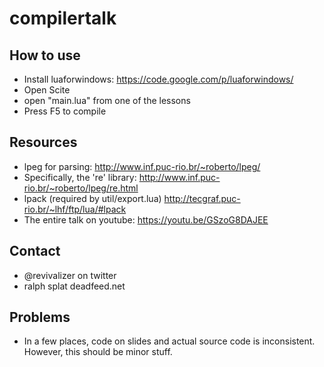 compilertalk
============

## How to use
* Install luaforwindows: https://code.google.com/p/luaforwindows/
* Open Scite
* open "main.lua" from one of the lessons
* Press F5 to compile

## Resources
* lpeg for parsing: http://www.inf.puc-rio.br/~roberto/lpeg/
* Specifically, the 're' library: http://www.inf.puc-rio.br/~roberto/lpeg/re.html
* lpack (required by util/export.lua) http://tecgraf.puc-rio.br/~lhf/ftp/lua/#lpack
* The entire talk on youtube: https://youtu.be/GSzoG8DAJEE

## Contact
* @revivalizer on twitter
* ralph splat deadfeed.net

## Problems
* In a few places, code on slides and actual source code is inconsistent. However, this should be minor stuff.